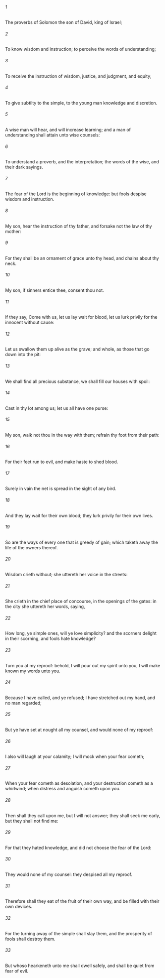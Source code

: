 ###### 1
The proverbs of Solomon the son of David, king of Israel;

###### 2
To know wisdom and instruction; to perceive the words of understanding;

###### 3
To receive the instruction of wisdom, justice, and judgment, and equity;

###### 4
To give subtilty to the simple, to the young man knowledge and discretion.

###### 5
A wise man will hear, and will increase learning; and a man of understanding shall attain unto wise counsels:

###### 6
To understand a proverb, and the interpretation; the words of the wise, and their dark sayings.

###### 7
The fear of the Lord is the beginning of knowledge: but fools despise wisdom and instruction.

###### 8
My son, hear the instruction of thy father, and forsake not the law of thy mother:

###### 9
For they shall be an ornament of grace unto thy head, and chains about thy neck.

###### 10
My son, if sinners entice thee, consent thou not.

###### 11
If they say, Come with us, let us lay wait for blood, let us lurk privily for the innocent without cause:

###### 12
Let us swallow them up alive as the grave; and whole, as those that go down into the pit:

###### 13
We shall find all precious substance, we shall fill our houses with spoil:

###### 14
Cast in thy lot among us; let us all have one purse:

###### 15
My son, walk not thou in the way with them; refrain thy foot from their path:

###### 16
For their feet run to evil, and make haste to shed blood.

###### 17
Surely in vain the net is spread in the sight of any bird.

###### 18
And they lay wait for their own blood; they lurk privily for their own lives.

###### 19
So are the ways of every one that is greedy of gain; which taketh away the life of the owners thereof.

###### 20
Wisdom crieth without; she uttereth her voice in the streets:

###### 21
She crieth in the chief place of concourse, in the openings of the gates: in the city she uttereth her words, saying,

###### 22
How long, ye simple ones, will ye love simplicity? and the scorners delight in their scorning, and fools hate knowledge?

###### 23
Turn you at my reproof: behold, I will pour out my spirit unto you, I will make known my words unto you.

###### 24
Because I have called, and ye refused; I have stretched out my hand, and no man regarded;

###### 25
But ye have set at nought all my counsel, and would none of my reproof:

###### 26
I also will laugh at your calamity; I will mock when your fear cometh;

###### 27
When your fear cometh as desolation, and your destruction cometh as a whirlwind; when distress and anguish cometh upon you.

###### 28
Then shall they call upon me, but I will not answer; they shall seek me early, but they shall not find me:

###### 29
For that they hated knowledge, and did not choose the fear of the Lord:

###### 30
They would none of my counsel: they despised all my reproof.

###### 31
Therefore shall they eat of the fruit of their own way, and be filled with their own devices.

###### 32
For the turning away of the simple shall slay them, and the prosperity of fools shall destroy them.

###### 33
But whoso hearkeneth unto me shall dwell safely, and shall be quiet from fear of evil.

